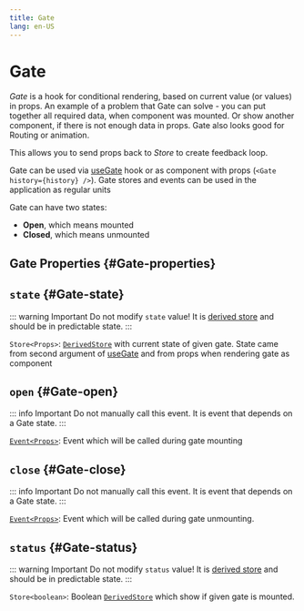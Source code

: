 ```yaml
---
title: Gate
lang: en-US
---
```


# Gate

_Gate_ is a hook for conditional rendering, based on current value (or values) in props. An example of a problem that Gate can solve - you can put together all required data, when component was mounted. Or show another component, if there is not enough data in props. Gate also looks good for Routing or animation.

This allows you to send props back to _Store_ to create feedback loop.

Gate can be used via [useGate](/api/effector-solid/useGate.md) hook or as component with props (`<Gate history={history} />`). Gate stores and events can be used in the application as regular units

Gate can have two states:

- **Open**, which means mounted
- **Closed**, which means unmounted

## Gate Properties {#Gate-properties}

## `state` {#Gate-state}

::: warning Important
Do not modify `state` value! It is [derived store](/api/effector/Store.md#derived-store) and should be in predictable state.
:::

`Store<Props>`: [`DerivedStore`](/api/effector/Store.md#derived-store) with current state of given gate. State came from second argument of [useGate](/api/effector-solid/useGate.md) and from props when rendering gate as component

## `open` {#Gate-open}

::: info Important
Do not manually call this event. It is event that depends on a Gate state.
:::

[`Event<Props>`](/api/effector/Event.md): Event which will be called during gate mounting

## `close` {#Gate-close}

::: info Important
Do not manually call this event. It is event that depends on a Gate state.
:::

[`Event<Props>`](/api/effector/Event.md): Event which will be called during gate unmounting.

## `status` {#Gate-status}

::: warning Important
Do not modify `status` value! It is [derived store](/api/effector/Store.md#derived-store) and should be in predictable state.
:::

`Store<boolean>`: Boolean [`DerivedStore`](/api/effector/Store.md#derived-store) which show if given gate is mounted.
